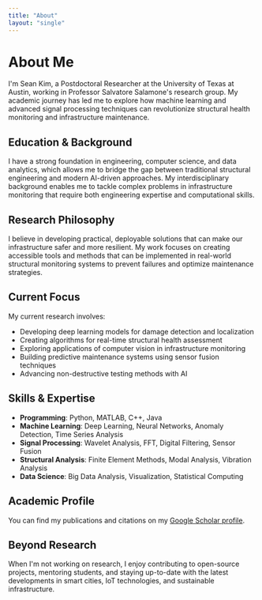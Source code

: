 ```yaml
---
title: "About"
layout: "single"
---
```


# About Me

I'm Sean Kim, a Postdoctoral Researcher at the University of Texas at Austin, working in Professor Salvatore Salamone's research group. My academic journey has led me to explore how machine learning and advanced signal processing techniques can revolutionize structural health monitoring and infrastructure maintenance.

## Education & Background

I have a strong foundation in engineering, computer science, and data analytics, which allows me to bridge the gap between traditional structural engineering and modern AI-driven approaches. My interdisciplinary background enables me to tackle complex problems in infrastructure monitoring that require both engineering expertise and computational skills.

## Research Philosophy

I believe in developing practical, deployable solutions that can make our infrastructure safer and more resilient. My work focuses on creating accessible tools and methods that can be implemented in real-world structural monitoring systems to prevent failures and optimize maintenance strategies.

## Current Focus

My current research involves:
- Developing deep learning models for damage detection and localization
- Creating algorithms for real-time structural health assessment
- Exploring applications of computer vision in infrastructure monitoring
- Building predictive maintenance systems using sensor fusion techniques
- Advancing non-destructive testing methods with AI

## Skills & Expertise

- **Programming**: Python, MATLAB, C++, Java
- **Machine Learning**: Deep Learning, Neural Networks, Anomaly Detection, Time Series Analysis
- **Signal Processing**: Wavelet Analysis, FFT, Digital Filtering, Sensor Fusion
- **Structural Analysis**: Finite Element Methods, Modal Analysis, Vibration Analysis
- **Data Science**: Big Data Analysis, Visualization, Statistical Computing

## Academic Profile

You can find my publications and citations on my [Google Scholar profile](https://scholar.google.com/citations?hl=en&user=QsD73G4AAAAJ).

## Beyond Research

When I'm not working on research, I enjoy contributing to open-source projects, mentoring students, and staying up-to-date with the latest developments in smart cities, IoT technologies, and sustainable infrastructure.